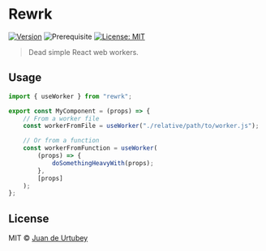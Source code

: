 # Rewrk

[![Version](https://img.shields.io/npm/v/sgex.svg)](https://www.npmjs.com/package/rewrk)
![Prerequisite](https://img.shields.io/badge/node-%3E%3D16-blue.svg)
[![License: MIT](https://img.shields.io/badge/License-MIT-yellow.svg)](#)

> Dead simple React web workers.

## Usage

```jsx
import { useWorker } from "rewrk";

export const MyComponent = (props) => {
    // From a worker file
    const workerFromFile = useWorker("./relative/path/to/worker.js");

    // Or from a function
    const workerFromFunction = useWorker(
        (props) => {
            doSomethingHeavyWith(props);
        },
        [props]
    );
};
```

## License

MIT © [Juan de Urtubey](https://jdeurt.xyz)
